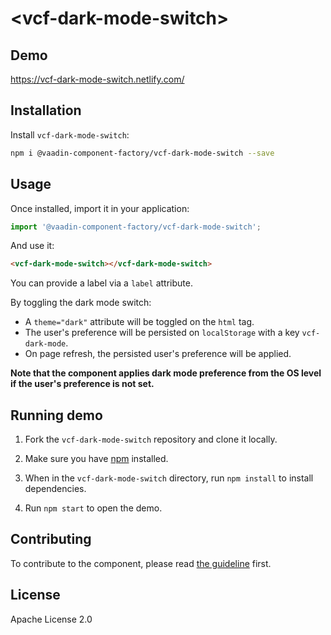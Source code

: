 # &lt;vcf-dark-mode-switch&gt;

## Demo

https://vcf-dark-mode-switch.netlify.com/

## Installation

Install `vcf-dark-mode-switch`:

```sh
npm i @vaadin-component-factory/vcf-dark-mode-switch --save
```

## Usage

Once installed, import it in your application:

```js
import '@vaadin-component-factory/vcf-dark-mode-switch';
```

And use it:

```html
<vcf-dark-mode-switch></vcf-dark-mode-switch>
```

You can provide a label via a `label` attribute.

By toggling the dark mode switch:

- A `theme="dark"` attribute will be toggled on the `html` tag.
- The user's preference will be persisted on `localStorage` with a key `vcf-dark-mode`.
- On page refresh, the persisted user's preference will be applied.

**Note that the component applies dark mode preference from the OS level if the user's preference is not set.**

## Running demo

1. Fork the `vcf-dark-mode-switch` repository and clone it locally.

1. Make sure you have [npm](https://www.npmjs.com/) installed.

1. When in the `vcf-dark-mode-switch` directory, run `npm install` to install dependencies.

1. Run `npm start` to open the demo.

## Contributing

To contribute to the component, please read [the guideline](https://github.com/vaadin/vaadin-core/blob/master/CONTRIBUTING.md) first.

## License

Apache License 2.0